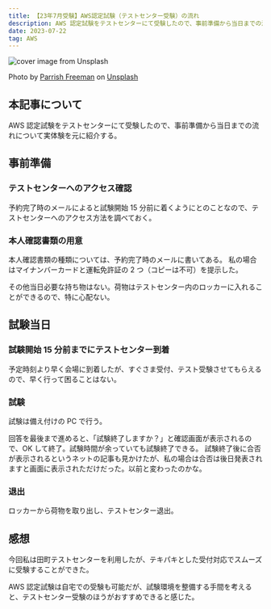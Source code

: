 ```yaml
---
title: 【23年7月受験】AWS認定試験（テストセンター受験）の流れ
description: AWS 認定試験をテストセンターにて受験したので、事前準備から当日までの流れについて実体験を元に紹介する。
date: 2023-07-22
tag: AWS
---
```


![cover image from Unsplash](/assets/blog/20230722-aws-training-and-certification-testcenter/cover.webp)

Photo by [Parrish Freeman](https://unsplash.com/photos/0d-z8cJGIR4) on [Unsplash](https://unsplash.com/)

## 本記事について

AWS 認定試験をテストセンターにて受験したので、事前準備から当日までの流れについて実体験を元に紹介する。

## 事前準備

### テストセンターへのアクセス確認

予約完了時のメールによると試験開始 15 分前に着くようにとのことなので、テストセンターへのアクセス方法を調べておく。

### 本人確認書類の用意

本人確認書類の種類については、予約完了時のメールに書いてある。
私の場合はマイナンバーカードと運転免許証の 2 つ（コピーは不可）を提示した。

その他当日必要な持ち物はない。荷物はテストセンター内のロッカーに入れることができるので、特に心配ない。

## 試験当日

### 試験開始 15 分前までにテストセンター到着

予定時刻より早く会場に到着したが、すぐさま受付、テスト受験させてもらえるので、早く行って困ることはない。

### 試験

試験は備え付けの PC で行う。

回答を最後まで進めると、「試験終了しますか？」と確認画面が表示されるので、OK して終了。試験時間が余っていても試験終了できる。
試験終了後に合否が表示されるというネットの記事も見かけたが、私の場合は合否は後日発表されますと画面に表示されただけだった。以前と変わったのかな。

### 退出

ロッカーから荷物を取り出し、テストセンター退出。

## 感想

今回私は田町テストセンターを利用したが、テキパキとした受付対応でスムーズに受験することができた。

AWS 認定試験は自宅での受験も可能だが、試験環境を整備する手間を考えると、テストセンター受験のほうがおすすめできると感じた。
